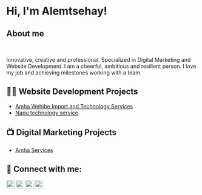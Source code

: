 <h1>Hi, I'm Alemtsehay! </h1>
<h2> About me</h2> <br>
<p> Innovative, creative and professional. Specialized in Digital Marketing and Website Development. I am a cheerful, ambitious and resilient person. I love my job and achieving milestones working with a team.</p>
<h2>👨‍💻 Website Development Projects</h2>

  - [Amha Wehibe Import and Technology Services](https://amhawehibeimportandtechnology.com)
  - [Napu technology service](https://naputechnolgy.com/) 
<h2>📺 Digital Marketing Projects </h2>

- [Amha Services](https://www.http://amhaservices.com)


<h2> 🤳 Connect with me:</h2>

[<img align="left" alt="JoshMadakor | YouTube" width="22px" src="https://cdn.jsdelivr.net/npm/simple-icons@v3/icons/youtube.svg" />][youtube]
[<img align="left" alt="JoshMadakor | Twitter" width="22px" src="https://cdn.jsdelivr.net/npm/simple-icons@v3/icons/twitter.svg" />][twitter]
[<img align="left" alt="JoshMadakor | LinkedIn" width="22px" src="https://cdn.jsdelivr.net/npm/simple-icons@v3/icons/linkedin.svg" />][linkedin]
[<img align="left" alt="JoshMadakor | Instagram" width="22px" src="https://cdn.jsdelivr.net/npm/simple-icons@v3/icons/instagram.svg" />][instagram]

[twitter]: https://twitter.com/alem_abera13
[youtube]: https://www.youtube.com/@favoritto4240
[instagram]: https://www.instagram.com/alem_abera13/
[linkedin]: https://www.linkedin.com/in/alemtsehay-abera-a1bb80234/

<!--
**joshmadakor1/joshmadakor1** is a ✨ _special_ ✨ repository because its `README.md` (this file) appears on your GitHub profile.

Here are some ideas to get you started:

- 🔭 I’m currently working on ...
- 🌱 I’m currently learning ...
- 👯 I’m looking to collaborate on ...
- 🤔 I’m looking for help with ...
- 💬 Ask me about ...
- 📫 How to reach me: ...
- 😄 Pronouns: ...
- ⚡ Fun fact: ...
-->
